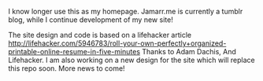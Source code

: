 I know longer use this as my homepage. Jamarr.me is currently a tumblr blog,
while I continue development of my new site!

 The site design and code is based on a lifehacker article
http://lifehacker.com/5946783/roll-your-own-perfectly+organized-printable-online-resume-in-five-minutes
Thanks to Adam Dachis, And Lifehacker.
I am also working on a new design for the site which will replace this repo soon. More news to come!
